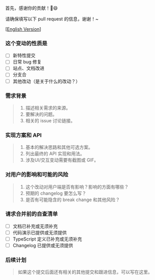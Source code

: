 首先，感谢你的贡献！😄

请确保填写以下 pull request 的信息，谢谢！~

[[English Version](?expand=1)]

### 这个变动的性质是

- [ ] 新特性提交
- [ ] 日常 bug 修复
- [ ] 站点、文档改进
- [ ] 分支合
- [ ] 其他改动（是关于什么的改动？）

### 需求背景
  
> 1. 描述相关需求的来源。
> 2. 要解决的问题。
> 3. 相关的 issue 讨论链接。
  
### 实现方案和 API
  
> 1. 基本的解决思路和其他可选方案。
> 2. 列出最终的 API 实现和用法。
> 3. 涉及UI/交互变动需要有截图或 GIF。
  
### 对用户的影响和可能的风险

> 1. 这个改动对用户端是否有影响？影响的方面有哪些？
> 2. 预期的 changelog 要怎么写？
> 3. 是否有可能隐含的 break change 和其他风险？

### 请求合并前的自查清单

- [ ] 文档已补充或无须补充
- [ ] 代码演示已提供或无须提供
- [ ] TypeScript 定义已补充或无须补充
- [ ] Changelog 已提供或无须提供

### 后续计划

> 如果这个提交后面还有相关的其他提交和跟进信息，可以写在这里。